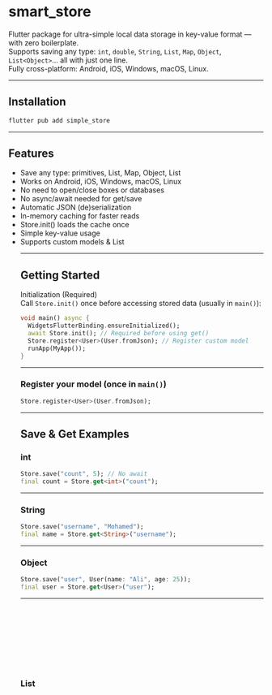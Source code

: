 # smart_store

Flutter package for ultra-simple local data storage in key-value format — with zero boilerplate.  
Supports saving any type: `int`, `double`, `String`, `List`, `Map`, `Object`, `List<Object>`... all with just one line.  
Fully cross-platform: Android, iOS, Windows, macOS, Linux.

---

## Installation

```bash
flutter pub add simple_store
```

---

## Features

- Save any type: primitives, List, Map, Object, List<Object>
- Works on Android, iOS, Windows, macOS, Linux
- No need to open/close boxes or databases
- No async/await needed for get/save
- Automatic JSON (de)serialization
- In-memory caching for faster reads
- Store.init() loads the cache once
- Simple key-value usage
- Supports custom models & List<CustomModel>

---

## Getting Started

Initialization (Required)  
Call `Store.init()` once before accessing stored data (usually in `main()`):

```dart
void main() async {
  WidgetsFlutterBinding.ensureInitialized();
  await Store.init(); // Required before using get()
  Store.register<User>(User.fromJson); // Register custom model
  runApp(MyApp());
}
```

---

### Register your model (once in `main()`)

```dart
Store.register<User>(User.fromJson);
```

---

## Save & Get Examples

### int

```dart
Store.save("count", 5); // No await
final count = Store.get<int>("count");
```

---

### String

```dart
Store.save("username", "Mohamed");
final name = Store.get<String>("username");
```

---

### Object

```dart
Store.save("user", User(name: "Ali", age: 25));
final user = Store.get<User>("user");
```

---

### List<Object>

```dart
Store.save("users", [User(...), User(...)]);
// You must use getList to deserialize list:
final users = Store.getList<User>("users");
```

---

### Delete a specific key

```dart
Store.delete("username");
```

---

### Clear all data

```dart
Store.clear();
```

---

### Check if key exists

```dart
final hasUser = Store.contains("user");
```

---

## Example Model

```dart
class User {
  final String name;
  final int age;

  User({required this.name, required this.age});

  factory User.fromJson(Map<String, dynamic> json) =>
      User(name: json['name'], age: json['age']);

  Map<String, dynamic> toJson() => {
    'name': name,
    'age': age,
  };
}
```

---

## Platform Paths

| Platform     | Storage Path                             |
|--------------|------------------------------------------|
| Android/iOS  | App Documents Directory                  |
| Windows      | %APPDATA%\\SimpleStore\\store.json       |
| macOS/Linux  | .simple_store/store.json in project path |

---

## Author

**Mohamed Zebib**  
Developed with love for simplicity and speed.

---

## License

MIT © Mohamed Zebib
